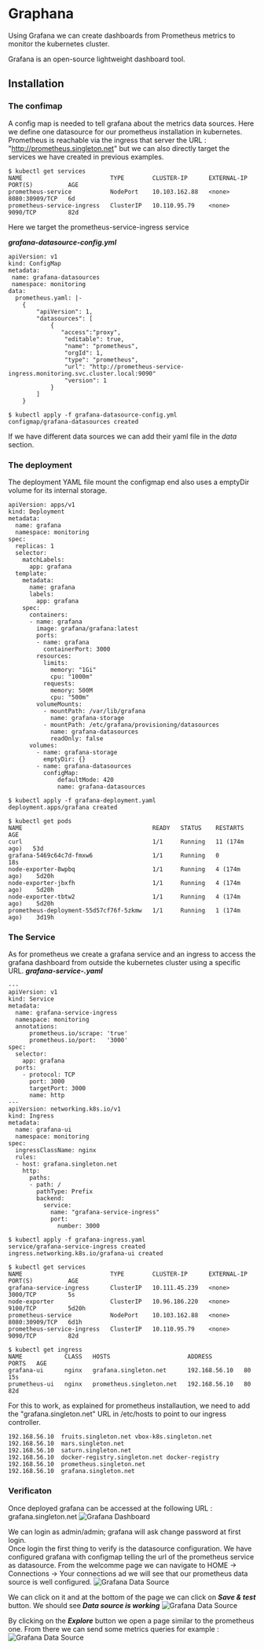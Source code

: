 # Graphana
Using Grafana we can create dashboards from Prometheus metrics to monitor the kubernetes cluster.

Grafana is an open-source lightweight dashboard tool.

## Installation

### The confimap
A config map is needed to tell grafana about the metrics data sources. Here we define one datasource for our prometheus installation in kubernetes.  
Prometheus is reachable via the ingress that server the URL : "http://prometheus.singleton.net" but we can also directly target the services we have created in previous examples.  

``` 
$ kubectl get services
NAME                         TYPE        CLUSTER-IP      EXTERNAL-IP   PORT(S)          AGE
prometheus-service           NodePort    10.103.162.88   <none>        8080:30909/TCP   6d
prometheus-service-ingress   ClusterIP   10.110.95.79    <none>        9090/TCP         82d
```

Here we target the prometheus-service-ingress  service

***grafana-datasource-config.yml***

```
apiVersion: v1
kind: ConfigMap
metadata:
 name: grafana-datasources
 namespace: monitoring
data:
  prometheus.yaml: |-
    {
        "apiVersion": 1,
        "datasources": [
            {
               "access":"proxy",
                "editable": true,
                "name": "prometheus",
                "orgId": 1,
                "type": "prometheus",
                "url": "http://prometheus-service-ingress.monitoring.svc.cluster.local:9090"
                "version": 1
            }
        ]
    }

```

```
$ kubectl apply -f grafana-datasource-config.yml
configmap/grafana-datasources created

```

If we have different data sources we can add their yaml file in the *data* section.


### The deployment
The deployment YAML file mount the configmap end also uses a emptyDir volume for its internal storage.

```
apiVersion: apps/v1
kind: Deployment
metadata:
  name: grafana
  namespace: monitoring
spec:
  replicas: 1
  selector:
    matchLabels:
      app: grafana
  template:
    metadata:
      name: grafana
      labels:
        app: grafana
    spec:
      containers:
      - name: grafana
        image: grafana/grafana:latest
        ports:
        - name: grafana
          containerPort: 3000
        resources:
          limits:
            memory: "1Gi"
            cpu: "1000m"
          requests:
            memory: 500M
            cpu: "500m"
        volumeMounts:
          - mountPath: /var/lib/grafana
            name: grafana-storage
          - mountPath: /etc/grafana/provisioning/datasources
            name: grafana-datasources
            readOnly: false
      volumes:
        - name: grafana-storage
          emptyDir: {}
        - name: grafana-datasources
          configMap:
              defaultMode: 420
              name: grafana-datasources
```
```
$ kubectl apply -f grafana-deployment.yaml
deployment.apps/grafana created

$ kubectl get pods
NAME                                     READY   STATUS    RESTARTS        AGE
curl                                     1/1     Running   11 (174m ago)   53d
grafana-5469c64c7d-fmxw6                 1/1     Running   0               18s
node-exporter-8wpbq                      1/1     Running   4 (174m ago)    5d20h
node-exporter-jbxfh                      1/1     Running   4 (174m ago)    5d20h
node-exporter-tbtw2                      1/1     Running   4 (174m ago)    5d20h
prometheus-deployment-55d57cf76f-5zkmw   1/1     Running   1 (174m ago)    3d19h
```

### The Service

As for prometheus we create a grafana service and an ingress to access the grafana dashboard from outside the kubernetes cluster using a specific URL.
***grafana-service-.yaml***

```
---
apiVersion: v1
kind: Service
metadata:
  name: grafana-service-ingress
  namespace: monitoring
  annotations:
      prometheus.io/scrape: 'true'
      prometheus.io/port:   '3000'
spec:
  selector: 
    app: grafana
  ports:
    - protocol: TCP
      port: 3000
      targetPort: 3000
      name: http
---
apiVersion: networking.k8s.io/v1
kind: Ingress
metadata:
  name: grafana-ui
  namespace: monitoring
spec:
  ingressClassName: nginx
  rules:
  - host: grafana.singleton.net
    http:
      paths:
      - path: /
        pathType: Prefix
        backend:
          service:
            name: "grafana-service-ingress"
            port:
              number: 3000

```

```
$ kubectl apply -f grafana-ingress.yaml
service/grafana-service-ingress created
ingress.networking.k8s.io/grafana-ui created

$ kubectl get services
NAME                         TYPE        CLUSTER-IP      EXTERNAL-IP   PORT(S)          AGE
grafana-service-ingress      ClusterIP   10.111.45.239   <none>        3000/TCP         5s
node-exporter                ClusterIP   10.96.186.220   <none>        9100/TCP         5d20h
prometheus-service           NodePort    10.103.162.88   <none>        8080:30909/TCP   6d1h
prometheus-service-ingress   ClusterIP   10.110.95.79    <none>        9090/TCP         82d

$ kubectl get ingress
NAME            CLASS   HOSTS                      ADDRESS         PORTS   AGE
grafana-ui      nginx   grafana.singleton.net      192.168.56.10   80      15s
prumetheus-ui   nginx   prometheus.singleton.net   192.168.56.10   80      82d

```

For this to work, as explained for prometheus installaution, we need to add the "grafana.singleton.net" URL in /etc/hosts to point to our ingress controller.

```
192.168.56.10  fruits.singleton.net vbox-k8s.singleton.net
192.168.56.10  mars.singleton.net
192.168.56.10  saturn.singleton.net
192.168.56.10  docker-registry.singleton.net docker-registry
192.168.56.10  prometheus.singleton.net
192.168.56.10  grafana.singleton.net
```

### Verificaton
Once deployed grafana can be accessed at the following URL : grafana.singleton.net
![Grafana Dashboard](../../../doc/Grafana-01.JPG)

We can login as admin/admin; grafana will ask change password at first login.  
Once login the first thing to verify is the datasource configuration. We have configured grafana with configmap telling the url of the prometheus service as datasource.
From the welcomme page we can navigate to HOME -> Connections -> Your connections ad we will see that our prometheus data source is well configured.
![Grafana Data Source](../../../doc/Grafana-02.JPG)

We can click on it and at the bottom of the page we can click on ***Save & test*** button. We should see ***Data source is working***
![Grafana Data Source](../../../doc/Grafana-03.JPG)

By clicking  on the ***Explore*** button we open a page similar to the prometheus one. From there we can send some metrics queries for example : 
![Grafana Data Source](../../../doc/Grafana-04.JPG)




